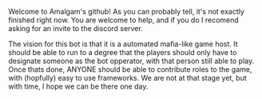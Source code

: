 Welcome to Amalgam's github! As you can probably tell, it's not exactly finished right now. You are welcome to help, and if you do I recomend asking for an invite to the discord server.

The vision for this bot is that it is a automated mafia-like game host. It should be able to run to a degree that the players should only have to designate someone as the bot opperator, with that person still able to play. Once thats done, ANYONE should be able to contribute roles to the game, with (hopfully) easy to use frameworks. We are not at that stage yet, but with time, I hope we can be there one day.
